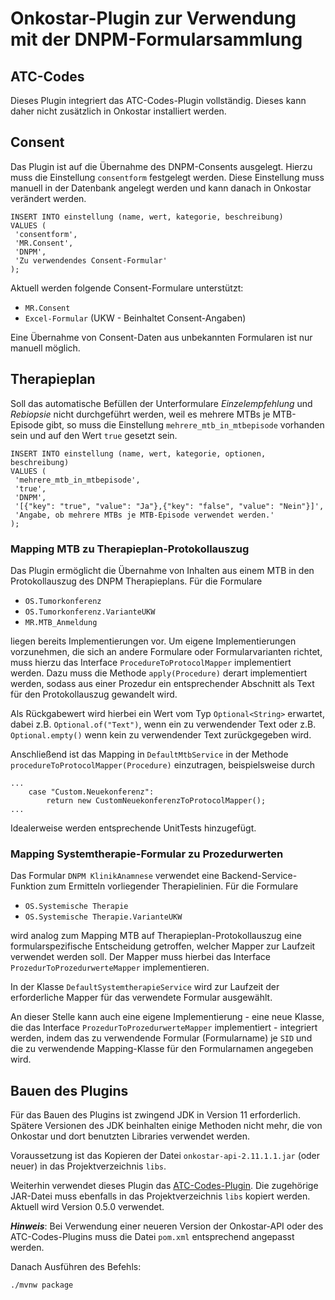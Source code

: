 # Onkostar-Plugin zur Verwendung mit der DNPM-Formularsammlung

## ATC-Codes

Dieses Plugin integriert das ATC-Codes-Plugin vollständig. Dieses kann daher nicht zusätzlich in Onkostar installiert werden.

## Consent

Das Plugin ist auf die Übernahme des DNPM-Consents ausgelegt. Hierzu muss die Einstellung `consentform` festgelegt werden.
Diese Einstellung muss manuell in der Datenbank angelegt werden und kann danach in Onkostar verändert werden.

```
INSERT INTO einstellung (name, wert, kategorie, beschreibung)
VALUES (
 'consentform',
 'MR.Consent',
 'DNPM',
 'Zu verwendendes Consent-Formular'
);
```

Aktuell werden folgende Consent-Formulare unterstützt:

* `MR.Consent`
* `Excel-Formular` (UKW - Beinhaltet Consent-Angaben)

Eine Übernahme von Consent-Daten aus unbekannten Formularen ist nur manuell möglich.


## Therapieplan

Soll das automatische Befüllen der Unterformulare *Einzelempfehlung* und *Rebiopsie* nicht durchgeführt werden, weil es mehrere MTBs je MTB-Episode gibt, so muss die Einstellung `mehrere_mtb_in_mtbepisode` vorhanden sein und auf den Wert `true` gesetzt sein.

```
INSERT INTO einstellung (name, wert, kategorie, optionen, beschreibung)
VALUES (
 'mehrere_mtb_in_mtbepisode',
 'true',
 'DNPM',
 '[{"key": "true", "value": "Ja"},{"key": "false", "value": "Nein"}]',
 'Angabe, ob mehrere MTBs je MTB-Episode verwendet werden.'
);
```

### Mapping MTB zu Therapieplan-Protokollauszug

Das Plugin ermöglicht die Übernahme von Inhalten aus einem MTB in den Protokollauszug des DNPM Therapieplans. Für die Formulare

* `OS.Tumorkonferenz`
* `OS.Tumorkonferenz.VarianteUKW`
* `MR.MTB_Anmeldung`

liegen bereits Implementierungen vor. Um eigene Implementierungen vorzunehmen, die sich an andere Formulare oder Formularvarianten richtet,
muss hierzu das Interface `ProcedureToProtocolMapper` implementiert werden. Dazu muss die Methode `apply(Procedure)` derart implementiert werden,
sodass aus einer Prozedur ein entsprechender Abschnitt als Text für den Protokollauszug gewandelt wird.

Als Rückgabewert wird hierbei ein Wert vom Typ `Optional<String>` erwartet, dabei z.B. `Optional.of("Text")`, wenn ein zu verwendender Text oder
z.B. `Optional.empty()` wenn kein zu verwendender Text zurückgegeben wird.

Anschließend ist das Mapping in `DefaultMtbService` in der Methode `procedureToProtocolMapper(Procedure)` einzutragen, beispielsweise durch

```
...
    case "Custom.Neuekonferenz":
        return new CustomNeuekonferenzToProtocolMapper();
...
```

Idealerweise werden entsprechende UnitTests hinzugefügt.

### Mapping Systemtherapie-Formular zu Prozedurwerten

Das Formular `DNPM KlinikAnamnese` verwendet eine Backend-Service-Funktion zum Ermitteln vorliegender Therapielinien. Für die Formulare

* `OS.Systemische Therapie`
* `OS.Systemische Therapie.VarianteUKW`

wird analog zum Mapping MTB auf Therapieplan-Protokollauszug eine formularspezifische Entscheidung getroffen, welcher Mapper zur
Laufzeit verwendet werden soll. Der Mapper muss hierbei das Interface `ProzedurToProzedurwerteMapper` implementieren.

In der Klasse `DefaultSystemtherapieService` wird zur Laufzeit der erforderliche Mapper für das verwendete Formular ausgewählt.

An dieser Stelle kann auch eine eigene Implementierung - eine neue Klasse, die das Interface `ProzedurToProzedurwerteMapper` implementiert - integriert werden, indem das zu verwendende Formular (Formularname) je `SID` und die zu verwendende Mapping-Klasse für den Formularnamen angegeben wird.

## Bauen des Plugins

Für das Bauen des Plugins ist zwingend JDK in Version 11 erforderlich.
Spätere Versionen des JDK beinhalten einige Methoden nicht mehr, die von Onkostar und dort benutzten Libraries verwendet
werden.

Voraussetzung ist das Kopieren der Datei `onkostar-api-2.11.1.1.jar` (oder neuer) in das Projektverzeichnis `libs`.

Weiterhin verwendet dieses Plugin das [ATC-Codes-Plugin](https://github.com/CCC-MF/onkostar-plugin-atccodes).
Die zugehörige JAR-Datei muss ebenfalls in das Projektverzeichnis `libs` kopiert werden. Aktuell wird Version 0.5.0 verwendet.

**_Hinweis_**: Bei Verwendung einer neueren Version der Onkostar-API oder des ATC-Codes-Plugins
muss die Datei `pom.xml` entsprechend angepasst werden.

Danach Ausführen des Befehls:

```shell
./mvnw package
```



